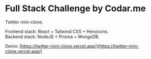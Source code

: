 # Full Stack Challenge by Codar.me

Twitter mini-clone.

Frontend stack: React + Tailwind CSS + Heroicons.<br>
Backend stack: NodeJS + Prisma + MongoDB.

Demo: [https://twitter-mini-clone.vercel.app/](https://twitter-mini-clone.vercel.app/)
